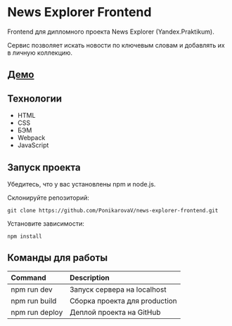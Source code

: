 # News Explorer Frontend

Frontend для дипломного проекта News Explorer (Yandex.Praktikum).

Сервис позволяет искать новости по ключевым словам и добавлять их в личную коллекцию.

## [Демо](https://ponikarovav.github.io/news-explorer-frontend/)

## Технологии

* HTML
* CSS
* БЭМ
* Webpack
* JavaScript

## Запуск проекта

Убедитесь, что у вас установлены npm и node.js.

Склонируйте репозиторий:

```
git clone https://github.com/PonikarovaV/news-explorer-frontend.git
```

Установите зависимости:

```
npm install
```

## Команды для работы
| Command | Description |
| :--- | :--- |
| npm run dev | Запуск сервера на localhost |
| npm run build | Сборка проекта для production |
| npm run deploy | Деплой проекта на GitHub |

